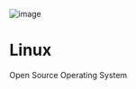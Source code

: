 ![image](https://github.com/user-attachments/assets/c449bce9-c5d6-4553-864c-cd671fe4bdc9)

# Linux
Open Source Operating System
